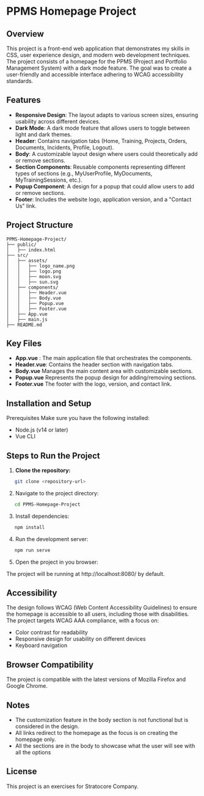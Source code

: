# PPMS Homepage Project

## Overview

This project is a front-end web application that demonstrates my skills in CSS, user experience design, and modern web development techniques. 
The project consists of a homepage for the PPMS (Project and Portfolio Management System) with a dark mode feature. 
The goal was to create a user-friendly and accessible interface adhering to WCAG accessibility standards.

## Features

- **Responsive Design**: The layout adapts to various screen sizes, ensuring usability across different devices.
- **Dark Mode**: A dark mode feature that allows users to toggle between light and dark themes.
- **Header**: Contains navigation tabs (Home, Training, Projects, Orders, Documents, Incidents, Profile, Logout).
- **Body**: A customizable layout design where users could theoretically add or remove sections.
- **Section Components**: Reusable components representing different types of sections (e.g., MyUserProfile, MyDocuments, MyTrainingSessions, etc.).
- **Popup Component**: A design for a popup that could allow users to add or remove sections.
- **Footer**: Includes the website logo, application version, and a "Contact Us" link.

## Project Structure

```plaintext
PPMS-Homepage-Project/
├── public/
│   ├── index.html
├── src/
│   ├── assets/
│   │   ├── logo_name.png
│   │   ├── logo.png
│   │   ├── moon.svg
│   │   ├── sun.svg
│   ├── components/
│   │   ├── Header.vue
│   │   ├── Body.vue
│   │   ├── Popup.vue
│   │   ├── Footer.vue
│   ├── App.vue
│   ├── main.js
├── README.md
```
## Key Files
- **App.vue** : The main application file that orchestrates the components.
- **Header.vue**: Contains the header section with navigation tabs.
- **Body.vue** Manages the main content area with customizable sections.
- **Popup.vue** Represents the popup design for adding/removing sections.
- **Footer.vue** The footer with the logo, version, and contact link.

## Installation and Setup
Prerequisites
Make sure you have the following installed:
- Node.js (v14 or later)
- Vue CLI


## Steps to Run the Project
1. **Clone the repository:**

```bash
   git clone <repository-url>
``` 


2. Navigate to the project directory:

```bash
   cd PPMS-Homepage-Project
``` 

3. Install dependencies:

```bash
   npm install
``` 

4. Run the development server:

```bash
   npm run serve
``` 

5. Open the project in you browser:

The project will be running at http://localhost:8080/ by default.


## Accessibility
The design follows WCAG (Web Content Accessibility Guidelines) to ensure the homepage is accessible to all users, including those with disabilities. The project targets WCAG AAA compliance, with a focus on:

- Color contrast for readability
- Responsive design for usability on different devices
- Keyboard navigation

## Browser Compatibility
The project is compatible with the latest versions of Mozilla Firefox and Google Chrome.

## Notes
- The customization feature in the body section is not functional but is considered in the design.
- All links redirect to the homepage as the focus is on creating the homepage only.
- All the sections are in the body to showcase what the user will see with all the options

## License
This project is an exercises for Stratocore Company.